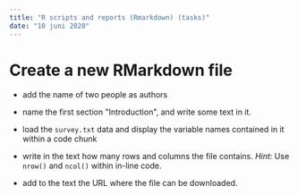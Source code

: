 ```yaml
---
title: "R scripts and reports (Rmarkdown) (tasks)"
date: "10 juni 2020"
---
```






# Create a new RMarkdown file

- add the name of two people as authors

- name the first section "Introduction", and write some text in it.

- load the `survey.txt` data and display the variable names contained in it within a code chunk

- write in the text how many rows and columns the file contains. *Hint:* Use `nrow()` and `ncol()` within in-line code.

- add to the text the URL where the file can be downloaded.


